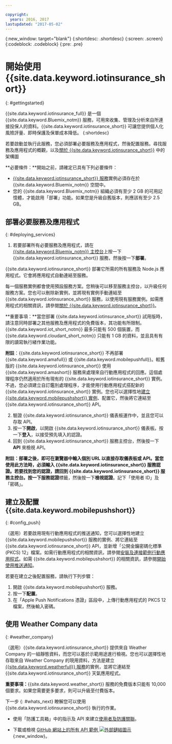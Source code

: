 ```yaml
---

copyright:
  years: 2016, 2017
lastupdated: "2017-05-02"
---
```


<!-- Common attributes used in the template are defined as follows: -->
{:new_window: target="blank"}
{:shortdesc: .shortdesc}
{:screen: .screen}
{:codeblock: .codeblock}
{:pre: .pre}


<!-- {{site.data.keyword.iotinsurance_full}}  {{site.data.keyword.iotinsurance_short}}  -->


# 開始使用 {{site.data.keyword.iotinsurance_short}}
{: #gettingstarted}

{{site.data.keyword.iotinsurance_full}} 是一個 {{site.data.keyword.Bluemix_notm}} 服務，可用來收集、管理及分析來自所連接投保人的資料。{{site.data.keyword.iotinsurance_short}} 可讓您提供個人化風險評量、即時保護及保單成本降低。
{:shortdesc}

若要啟動並執行此服務，您必須部署必要服務及應用程式，然後配置服務。尋找服務及應用程式的概觀，以及[關於 {{site.data.keyword.iotinsurance_short}}](iotinsurance_overview.html) 中的架構圖

**必要條件：**開始之前，請確定已具有下列必要條件：
- [{{site.data.keyword.iotinsurance_short}} 服務](https://console.ng.bluemix.net/catalog/services/iot-for-insurance/)實例必須存在於 {{site.data.keyword.Bluemix_notm}} 空間中。
- 您的 {{site.data.keyword.Bluemix_notm}} 組織必須有至少 2 GB 的可用記憶體，才能啟用「部署」功能。如果您是升級自舊版本，則應該有至少 2.5 GB。

## 部署必要服務及應用程式
{: #deploying_services}

1. 若要部署所有必要服務及應用程式，請在 [{{site.data.keyword.Bluemix_notm}} 主控台](https://console.ng.bluemix.net/#all-items)上按一下 {{site.data.keyword.iotinsurance_short}} 服務，然後按一下**部署**。

  {{site.data.keyword.iotinsurance_short}} 部署它所需的所有服務及 Node.js 應用程式。它會將應用程式自動連結至服務。

  每一個服務實例都會使用預設服務方案。您稍後可以移至服務主控台，以升級任何服務方案。您也可以刪除新實例，並將現有實例手動連結至 {{site.data.keyword.iotinsurance_short}} 服務，以使用現有服務實例。如需應用程式的相關資訊，請參閱[關於 {{site.data.keyword.iotinsurance_short}}](iotinsurance_overview.html)。

  **重要事項：**當您部署 {{site.data.keyword.iotinsurance_short}} 試用版時，請注意同時部署之其他服務及應用程式的免費版本，其功能有所限制。{{site.data.keyword.iot_short_notm}} 最多只能有 500 個裝置，而 {{site.data.keyword.cloudant_short_notm}} 只能有 1 GB 的資料，並且具有有限的讀寫執行緒作業功能。

  **附註**：{{site.data.keyword.iotinsurance_short}} 不再部署 {{site.data.keyword.amafull}} 或 {{site.data.keyword.mobilepushfull}}。較舊版的 {{site.data.keyword.iotinsurance_short}} 使用 {{site.data.keyword.amashort}} 服務來處理來自行動應用程式的回應。這個處理程序仍然適用於所有現有的 {{site.data.keyword.iotinsurance_short}} 實例。不過，您必須建立自訂鑑別處理程序，才能使用行動應用程式搭配新的
{{site.data.keyword.iotinsurance_short}} 實例。您也可以選擇性地[建立 {{site.data.keyword.mobilepushshort}} 實例](https://console.ng.bluemix.net/docs/services/mobilepush/index.html)、配置它，然後將它連結至 {{site.data.keyword.iotinsurance_short}} API。

2. 驗證 {{site.data.keyword.iotinsurance_short}} 儀表板運作中，並且您可以存取 API。
  1. 按一下**開啟**，以開啟 {{site.data.keyword.iotinsurance_short}} 儀表板。按一下**登入**，以接受預先填入的認證。
  2. 回到 {{site.data.keyword.iotinsurance_short}} 服務主控台，然後按一下 **API** 來檢視 API。

  **附註：**部署之後，即可在瀏覽器中輸入個別 URL 以直接存取儀表板或 API。當您使用此方法時，必須輸入 {{site.data.keyword.iotinsurance_short}} 服務認證。若要找到您的認證，請回到 {{site.data.keyword.iotinsurance_short}} 服務主控台。按一下**服務認證**標籤，然後按一下**檢視認證**。記下「使用者 ID」及「密碼」。


<!--
## Configuring
{: #iot4i_configservices}



### Configuring {{site.data.keyword.amashort}}
{: #config_ama}
1. Return to your Bluemix console. All apps and services that were deployed by {{site.data.keyword.iotinsurance_short}} are displayed.

2. Copy the URL of the {{site.data.keyword.iotinsurance_short}} API application. Right-click the API application and select **Copy Link Location**.

3. Open the {{site.data.keyword.amashort}} service. The service is available in the Services section of your {{site.data.keyword.Bluemix_notm}} console.

4. Enable authentication by clicking **On**.

5. In the **Custom** section, enter the following authentication credentials:

  - **Realm name**: `IoT4I`

  - **Custom Identity Provider Url**: Paste the URL of the API application that you copied in a previous step.

  - **Your Web Application Redirect URIs**: Leave this field blank.

6. Save your settings. You can now return to the {{site.data.keyword.iotinsurance_short}} service console or your {{site.data.keyword.Bluemix_notm}} console.
-->


## 建立及配置 {{site.data.keyword.mobilepushshort}}
{: #config_push}

（選用）若要啟用現有行動應用程式的推送通知，您可以選擇性地建立 {{site.data.keyword.mobilepushshort}} 服務的實例、將它連結至 {{site.data.keyword.iotinsurance_short}} API，並新增「公開金鑰密碼化標準 (PKCS) 12」檔案。如需行動應用程式的相關資訊，請參閱[安裝及連接範例行動應用程式](iotinsurance_mobile_app.html)。如需 {{site.data.keyword.mobilepushshort}} 的相關資訊，請參閱[開始使用推送通知](https://console.ng.bluemix.net/docs/services/mobilepush/index.html)。

若要在建立之後配置服務，請執行下列步驟：

  1. 開啟 {{site.data.keyword.mobilepushshort}} 服務。
  2. 按一下**配置**。
  3. 在「Apple Push Notifications 憑證」區段中，上傳行動應用程式的 PKCS 12 檔案，然後輸入密碼。

## 使用 Weather Company data
{: #weather_company}

（選用）{{site.data.keyword.iotinsurance_short}} 提供來自 Weather Company 的一組靜態資料，而您可以基於示範用途進行檢視。您也可以選擇性地存取來自 Weather Company 的現用資料，方法是建立 [{{site.data.keyword.weatherfull}} 服務](../Weather/index.html)的實例，並將它連結至 {{site.data.keyword.iotinsurance_short}} 天氣應用程式。

**重要事項：**{{site.data.keyword.weather_short}} 服務的免費版本只能有 10,000 個要求。如果您需要更多要求，則可以升級至付費版本。

下一步
{: #whats_next}
瞭解您可以使用 {{site.data.keyword.iotinsurance_short}} 執行的作業。

- 使用「防護工具箱」中的指示及 API 來建立[使用者及防護關聯](iotinsurance_shield_toolkit.html)。
<!-- - Install and connect the [sample mobile app](iotinsurance_mobile_app.html). -->
- 下載或檢視 [GitHub 網站上的所有 API 範例 ![外部鏈結圖示](../../icons/launch-glyph.svg)](https://github.com/IBM-Bluemix/iot4i-api-examples-nodejs/#iot-for-insurance-api-examples){:new_window}。
